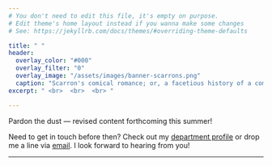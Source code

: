 ```yaml
---
# You don't need to edit this file, it's empty on purpose.
# Edit theme's home layout instead if you wanna make some changes
# See: https://jekyllrb.com/docs/themes/#overriding-theme-defaults

title: " "
header:
  overlay_color: "#000"
  overlay_filter: "0"
  overlay_image: "/assets/images/banner-scarrons.png"
  caption: "Scarron's comical romance; or, a facetious history of a company of strowling stage-players (London: J. C. and William Crookje, 1676), WING S831, Huntington Library"
excerpt: " <br>  <br>  <br> "

---
```


Pardon the dust — revised content forthcoming this summer!

Need to get in touch before then? Check out my [department profile](https://english.ua.edu/people/etavares/) or drop me a line via [email](mailto:eetavares@ua.edu). I look forward to hearing from you!

---

